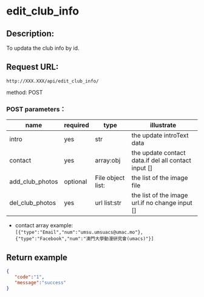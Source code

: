 ﻿# edit_club_info
## Description:
 To updata the club info by id.

## Request URL:
`http://XXX.XXX/api/edit_club_info/`

method: POST

### POST parameters：
| name            | required  | type              | illustrate                                          |
|-----------------|-----------|-------------------|-----------------------------------------------------|
| intro           | yes       | str               | the update introText data                           |
| contact         | yes       | array:obj         | the update contact data.if del all contact input [] |
| add_club_photos | optional  | File object list: | the list of the image file                          |
| del_club_photos | yes       | url list:str      | the list of the image url.if no change input []     |

 * contact array example:
 `[{"type":"Email","num":"umsu.umsuacs@umac.mo"},{"type":"Facebook","num":"澳門大學動漫研究會(umacs)"}]`


## Return example
```json
{
   "code":"1",
   "message":"success"
}
```
